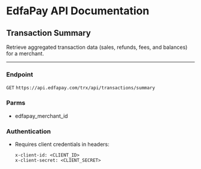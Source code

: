 # EdfaPay API Documentation

## Transaction Summary

Retrieve aggregated transaction data (sales, refunds, fees, and balances) for a merchant.

---

### **Endpoint**
`GET` `https://api.edfapay.com/trx/api/transactions/summary`

### **Parms**
* edfapay_merchant_id

### **Authentication**
- Requires client credentials in headers:
  ```http
  x-client-id: <CLIENT_ID>
  x-client-secret: <CLIENT_SECRET>
